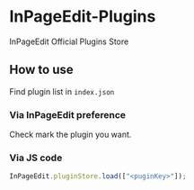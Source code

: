 # InPageEdit-Plugins

InPageEdit Official Plugins Store

## How to use

Find plugin list in `index.json`

### Via InPageEdit preference

Check mark the plugin you want.

### Via JS code

```js
InPageEdit.pluginStore.load(["<puginKey>"]);
```

